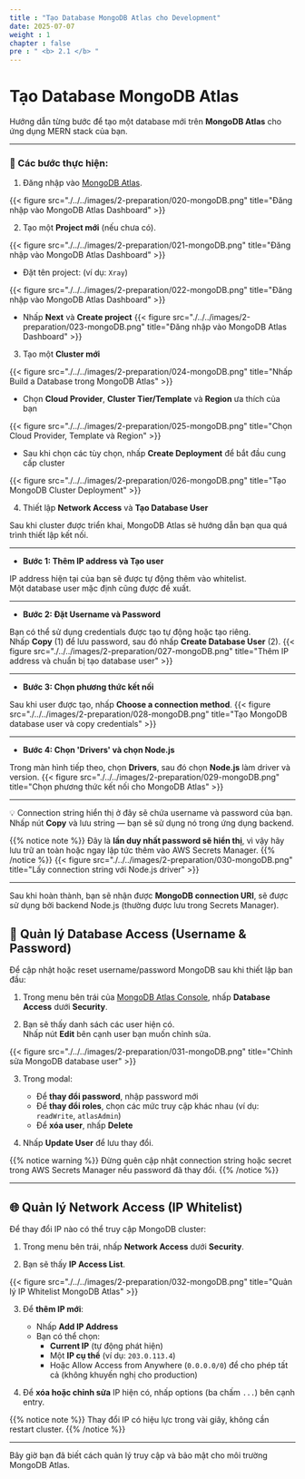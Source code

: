 ```yaml
---
title : "Tạo Database MongoDB Atlas cho Development"
date: 2025-07-07
weight : 1
chapter : false
pre : " <b> 2.1 </b> "
---
```


# Tạo Database MongoDB Atlas

Hướng dẫn từng bước để tạo một database mới trên **MongoDB Atlas** cho ứng dụng MERN stack của bạn.

---

### 🧭 Các bước thực hiện:

1. Đăng nhập vào [MongoDB Atlas](https://www.mongodb.com/cloud/atlas).  

{{< figure src="./../../images/2-preparation/020-mongoDB.png" title="Đăng nhập vào MongoDB Atlas Dashboard" >}}

2. Tạo một **Project mới** (nếu chưa có).

{{< figure src="./../../images/2-preparation/021-mongoDB.png" title="Đăng nhập vào MongoDB Atlas Dashboard" >}}

- Đặt tên project: (ví dụ: `Xray`)

{{< figure src="./../../images/2-preparation/022-mongoDB.png" title="Đăng nhập vào MongoDB Atlas Dashboard" >}}

- Nhấp **Next** và **Create project**
{{< figure src="./../../images/2-preparation/023-mongoDB.png" title="Đăng nhập vào MongoDB Atlas Dashboard" >}}
3. Tạo một **Cluster mới**


{{< figure src="./../../images/2-preparation/024-mongoDB.png" title="Nhấp Build a Database trong MongoDB Atlas" >}}

- Chọn **Cloud Provider**, **Cluster Tier/Template** và **Region** ưa thích của bạn

{{< figure src="./../../images/2-preparation/025-mongoDB.png" title="Chọn Cloud Provider, Template và Region" >}}

- Sau khi chọn các tùy chọn, nhấp **Create Deployment** để bắt đầu cung cấp cluster

{{< figure src="./../../images/2-preparation/026-mongoDB.png" title="Tạo MongoDB Cluster Deployment" >}}

4. Thiết lập **Network Access** và **Tạo Database User**

Sau khi cluster được triển khai, MongoDB Atlas sẽ hướng dẫn bạn qua quá trình thiết lập kết nối.

---

- **Bước 1: Thêm IP address và Tạo user**

IP address hiện tại của bạn sẽ được tự động thêm vào whitelist.  
Một database user mặc định cũng được đề xuất.



---

- **Bước 2: Đặt Username và Password**

Bạn có thể sử dụng credentials được tạo tự động hoặc tạo riêng.  
Nhấp **Copy** (1) để lưu password, sau đó nhấp **Create Database User** (2).
{{< figure src="./../../images/2-preparation/027-mongoDB.png" title="Thêm IP address và chuẩn bị tạo database user" >}}


---

- **Bước 3: Chọn phương thức kết nối**

Sau khi user được tạo, nhấp **Choose a connection method**.
{{< figure src="./../../images/2-preparation/028-mongoDB.png" title="Tạo MongoDB database user và copy credentials" >}}


---

- **Bước 4: Chọn 'Drivers' và chọn Node.js**

Trong màn hình tiếp theo, chọn **Drivers**, sau đó chọn **Node.js** làm driver và version.
{{< figure src="./../../images/2-preparation/029-mongoDB.png" title="Chọn phương thức kết nối cho MongoDB Atlas" >}}


---

💡 Connection string hiển thị ở đây sẽ chứa username và password của bạn.  
Nhấp nút **Copy** và lưu string — bạn sẽ sử dụng nó trong ứng dụng backend.

{{% notice note %}} 
Đây là **lần duy nhất password sẽ hiển thị**, vì vậy hãy lưu trữ an toàn hoặc ngay lập tức thêm vào AWS Secrets Manager.
{{% /notice %}}
{{< figure src="./../../images/2-preparation/030-mongoDB.png" title="Lấy connection string với Node.js driver" >}}

---

Sau khi hoàn thành, bạn sẽ nhận được **MongoDB connection URI**, sẽ được sử dụng bởi backend Node.js (thường được lưu trong Secrets Manager).

## 🔐 Quản lý Database Access (Username & Password)

Để cập nhật hoặc reset username/password MongoDB sau khi thiết lập ban đầu:

1. Trong menu bên trái của [MongoDB Atlas Console](https://www.mongodb.com/cloud/atlas), nhấp **Database Access** dưới **Security**.

2. Bạn sẽ thấy danh sách các user hiện có.  
   Nhấp nút **Edit** bên cạnh user bạn muốn chỉnh sửa.

{{< figure src="./../../images/2-preparation/031-mongoDB.png" title="Chỉnh sửa MongoDB database user" >}}

3. Trong modal:
   - Để **thay đổi password**, nhập password mới
   - Để **thay đổi roles**, chọn các mức truy cập khác nhau (ví dụ: `readWrite`, `atlasAdmin`)
   - Để **xóa user**, nhấp **Delete**

4. Nhấp **Update User** để lưu thay đổi.

{{% notice warning %}}
Đừng quên cập nhật connection string hoặc secret trong AWS Secrets Manager nếu password đã thay đổi.
{{% /notice %}}

---

## 🌐 Quản lý Network Access (IP Whitelist)

Để thay đổi IP nào có thể truy cập MongoDB cluster:

1. Trong menu bên trái, nhấp **Network Access** dưới **Security**.

2. Bạn sẽ thấy **IP Access List**.

{{< figure src="./../../images/2-preparation/032-mongoDB.png" title="Quản lý IP Whitelist MongoDB Atlas" >}}

3. Để **thêm IP mới**:
   - Nhấp **Add IP Address**
   - Bạn có thể chọn:
     - **Current IP** (tự động phát hiện)
     - Một **IP cụ thể** (ví dụ: `203.0.113.4`)
     - Hoặc Allow Access from Anywhere (`0.0.0.0/0`) để cho phép tất cả (không khuyến nghị cho production)

4. Để **xóa hoặc chỉnh sửa** IP hiện có, nhấp options (ba chấm `...`) bên cạnh entry.

{{% notice note %}}
Thay đổi IP có hiệu lực trong vài giây, không cần restart cluster.
{{% /notice %}}

---

Bây giờ bạn đã biết cách quản lý truy cập và bảo mật cho môi trường MongoDB Atlas. 